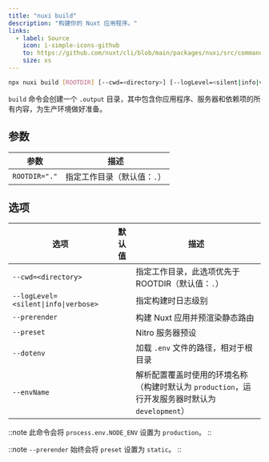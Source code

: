 ```yaml
---
title: "nuxi build"
description: "构建你的 Nuxt 应用程序。"
links:
  - label: Source
    icon: i-simple-icons-github
    to: https://github.com/nuxt/cli/blob/main/packages/nuxi/src/commands/build.ts
    size: xs
---
```


<!--build-cmd-->
```bash [Terminal]
npx nuxi build [ROOTDIR] [--cwd=<directory>] [--logLevel=<silent|info|verbose>] [--prerender] [--preset] [--dotenv] [--envName]
```
<!--/build-cmd-->

`build` 命令会创建一个 `.output` 目录，其中包含你应用程序、服务器和依赖项的所有内容，为生产环境做好准备。

## 参数

<!--build-args-->
参数 | 描述
--- | ---
`ROOTDIR="."` | 指定工作目录（默认值：`.`）
<!--/build-args-->

## 选项

<!--build-opts-->
选项 | 默认值 | 描述
--- | --- | ---
`--cwd=<directory>` |  | 指定工作目录，此选项优先于 ROOTDIR（默认值：`.`）
`--logLevel=<silent\|info\|verbose>` |  | 指定构建时日志级别
`--prerender` |  | 构建 Nuxt 应用并预渲染静态路由
`--preset` |  | Nitro 服务器预设
`--dotenv` |  | 加载 `.env` 文件的路径，相对于根目录
`--envName` |  | 解析配置覆盖时使用的环境名称（构建时默认为 `production`，运行开发服务器时默认为 `development`）
<!--/build-opts-->

::note
此命令会将 `process.env.NODE_ENV` 设置为 `production`。
::

::note
`--prerender` 始终会将 `preset` 设置为 `static`。
::
